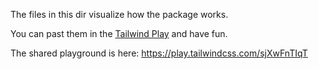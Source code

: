 The files in this dir visualize how the package works.

You can past them in the [Tailwind Play](https://play.tailwindcss.com) and have fun.

The shared playground is here:
https://play.tailwindcss.com/sjXwFnTIqT
